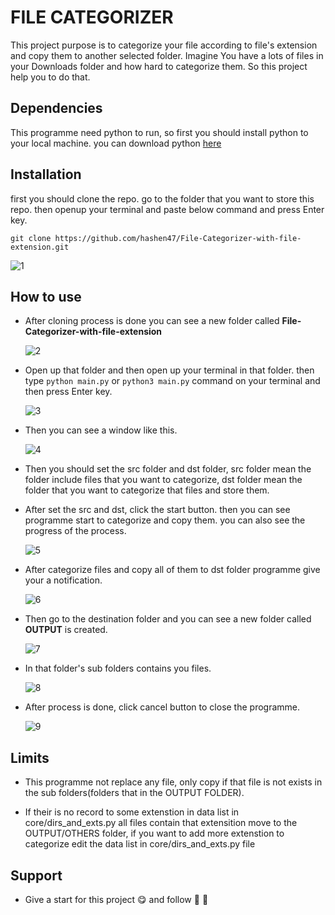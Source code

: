 # FILE CATEGORIZER

This project purpose is to categorize your file according to file's extension and copy them to another selected folder. Imagine You have a lots of files in your Downloads folder and how hard to categorize them. So this project help you to do that.

## Dependencies

This programme need python to run, so first you should install python to your local machine. you can download python [here](https://www.python.org/downloads/)

## Installation

first you should clone the repo. go to the folder that you want to store this repo. then openup your terminal and paste below command and press Enter key.

```git clone https://github.com/hashen47/File-Categorizer-with-file-extension.git```

![1](images/1.jpg)

## How to use

- After cloning process is done you can see a new folder called **File-Categorizer-with-file-extension**

    ![2](images/2.jpg)

- Open up that folder and then open up your terminal in that folder. then type `python main.py` or `python3 main.py` command on your terminal and then press Enter key.

    ![3](images/3.jpg)

- Then you can see a window like this.

    ![4](images/4.jpg)

- Then you should set the src folder and dst folder, src folder mean the folder include files that you want to categorize, dst folder mean the folder that you want to categorize that files and store them.

- After set the src and dst, click the start button. then you can see programme start to categorize and copy them. you can also see the progress of the process.

    ![5](images/5.png)

- After categorize files and copy all of them to dst folder programme give your a notification.

    ![6](images/6.png)

- Then go to the destination folder and you can see a new folder called **OUTPUT** is created.

    ![7](images/7.jpg)

- In that folder's sub folders contains you files.

    ![8](images/8.jpg)

- After process is done, click cancel button to close the programme.

    ![9](images/9.png)

## Limits

- This programme not replace any file, only copy if that file is not exists in the sub folders(folders that in the OUTPUT FOLDER).

- If their is no record to some extenstion in data list in core/dirs_and_exts.py all files contain that extensition move to the OUTPUT/OTHERS folder, if you want to add more extenstion to categorize edit the data list in core/dirs_and_exts.py file

## Support

- Give a start for this project :yum: and follow :cowboy_hat_face: :partying_face: